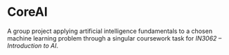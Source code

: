 # CoreAI

A group project applying artificial intelligence fundamentals to a chosen machine learning problem through a singular coursework task for *IN3062 – Introduction to AI*.